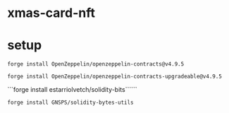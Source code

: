 # xmas-card-nft






# setup

```forge install OpenZeppelin/openzeppelin-contracts@v4.9.5```

```forge install OpenZeppelin/openzeppelin-contracts-upgradeable@v4.9.5```

```forge install estarriolvetch/solidity-bits``````

```forge install GNSPS/solidity-bytes-utils```